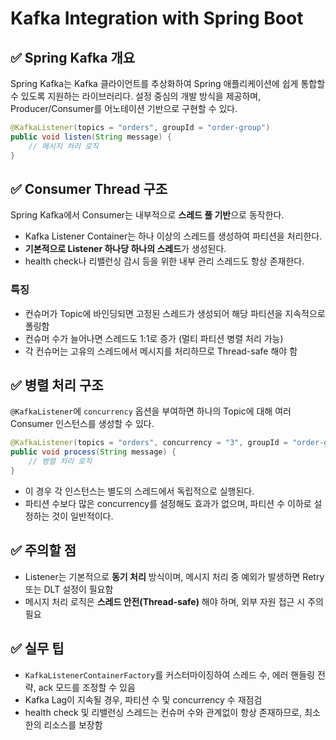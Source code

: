 # Kafka Integration with Spring Boot

## ✅ Spring Kafka 개요

Spring Kafka는 Kafka 클라이언트를 추상화하여 Spring 애플리케이션에 쉽게 통합할 수 있도록 지원하는 라이브러리다. 설정 중심의 개발 방식을 제공하며, Producer/Consumer를 어노테이션 기반으로 구현할 수 있다.

```java
@KafkaListener(topics = "orders", groupId = "order-group")
public void listen(String message) {
    // 메시지 처리 로직
}
```

## ✅ Consumer Thread 구조

Spring Kafka에서 Consumer는 내부적으로 **스레드 풀 기반**으로 동작한다.

- Kafka Listener Container는 하나 이상의 스레드를 생성하여 파티션을 처리한다.
- **기본적으로 Listener 하나당 하나의 스레드**가 생성된다.
- health check나 리밸런싱 감시 등을 위한 내부 관리 스레드도 항상 존재한다.

### 특징

- 컨슈머가 Topic에 바인딩되면 고정된 스레드가 생성되어 해당 파티션을 지속적으로 폴링함
- 컨슈머 수가 늘어나면 스레드도 1:1로 증가 (멀티 파티션 병렬 처리 가능)
- 각 컨슈머는 고유의 스레드에서 메시지를 처리하므로 Thread-safe 해야 함

## ✅ 병렬 처리 구조

`@KafkaListener`에 `concurrency` 옵션을 부여하면 하나의 Topic에 대해 여러 Consumer 인스턴스를 생성할 수 있다.

```java
@KafkaListener(topics = "orders", concurrency = "3", groupId = "order-group")
public void process(String message) {
    // 병렬 처리 로직
}
```

- 이 경우 각 인스턴스는 별도의 스레드에서 독립적으로 실행된다.
- 파티션 수보다 많은 concurrency를 설정해도 효과가 없으며, 파티션 수 이하로 설정하는 것이 일반적이다.

## ✅ 주의할 점

- Listener는 기본적으로 **동기 처리** 방식이며, 메시지 처리 중 예외가 발생하면 Retry 또는 DLT 설정이 필요함
- 메시지 처리 로직은 **스레드 안전(Thread-safe)** 해야 하며, 외부 자원 접근 시 주의 필요

## ✅ 실무 팁

- `KafkaListenerContainerFactory`를 커스터마이징하여 스레드 수, 에러 핸들링 전략, ack 모드를 조정할 수 있음
- Kafka Lag이 지속될 경우, 파티션 수 및 concurrency 수 재점검
- health check 및 리밸런싱 스레드는 컨슈머 수와 관계없이 항상 존재하므로, 최소한의 리소스를 보장함
